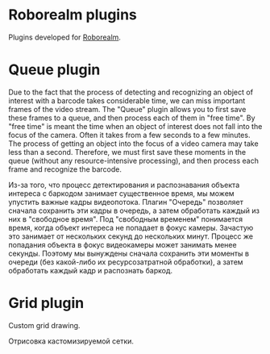 # Roborealm plugins
Plugins developed for [Roborealm](http://www.roborealm.com/).

# Queue plugin

Due to the fact that the process of detecting and recognizing an object of interest with a barcode takes considerable time, we can miss important frames of the video stream. The "Queue" plugin allows you to first save these frames to a queue, and then process each of them in "free time". By "free time" is meant the time when an object of interest does not fall into the focus of the camera. Often it takes from a few seconds to a few minutes. The process of getting an object into the focus of a video camera may take less than a second. Therefore, we must first save these moments in the queue (without any resource-intensive processing), and then process each frame and recognize the barcode.

Из-за того, что процесс детектирования и распознавания объекта интереса с баркодом занимает существенное время, мы можем упустить важные кадры видеопотока. Плагин "Очередь" позволяет сначала сохранить эти кадры в очередь, а затем обработать каждый из них в "свободное время". Под "свободным временем" понимается время, когда объект интереса не попадает в фокус камеры. Зачастую это занимает от нескольких секунд до нескольких минут. Процесс же попадания объекта в фокус видеокамеры может занимать менее секунды. Поэтому мы вынуждены сначала сохранить эти моменты в очереди (без какой-либо их ресурсозатратной обработки), а затем обработать каждый кадр и распознать баркод.

# Grid plugin

Custom grid drawing.

Отрисовка кастомизируемой сетки.
